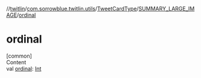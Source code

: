 //[twitlin](../../../index.md)/[com.sorrowblue.twitlin.utils](../../index.md)/[TweetCardType](../index.md)/[SUMMARY_LARGE_IMAGE](index.md)/[ordinal](ordinal.md)



# ordinal  
[common]  
Content  
val [ordinal](ordinal.md): [Int](https://kotlinlang.org/api/latest/jvm/stdlib/kotlin/-int/index.html)  



